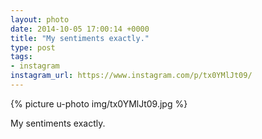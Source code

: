 ```yaml
---
layout: photo
date: 2014-10-05 17:00:14 +0000
title: "My sentiments exactly."
type: post
tags:
- instagram
instagram_url: https://www.instagram.com/p/tx0YMlJt09/
---
```


{% picture u-photo img/tx0YMlJt09.jpg %}

My sentiments exactly.
